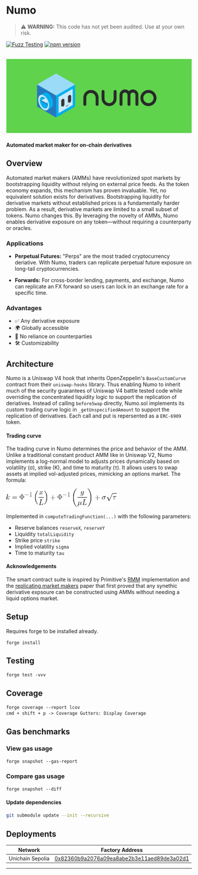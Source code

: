 # Numo

> ⚠️ **WARNING:** This code has not yet been audited. Use at your own risk.

[![Fuzz Testing](https://github.com/Uniswap/uniswap-v3-core/actions/workflows/fuzz-testing.yml/badge.svg)](https://github.com/numotrade/numo/actions/workflows/fuzz-testing.yml)
[![npm version](https://img.shields.io/npm/v/@uniswap/v3-core/latest.svg)](https://www.npmjs.com/package/@numotrade/numo/v/latest)

<div align="center">
  <br />
  <a href="https://optimism.io"><img alt="Numo" src="./image/numo_readme.png" width=600></a>
  <br />
</div>

#### Automated market maker for on-chain derivatives

## Overview

Automated market makers (AMMs) have revolutionized spot markets by bootstrapping liquidity without relying on external price feeds. As the token economy expands, this mechanism has proven invaluable. Yet, no equivalent solution exists for derivatives. Bootstrapping liquidity for derivative markets without established prices is a fundamentally harder problem. As a result, derivative markets are limited to a small subset of tokens. Numo changes this. By leveraging the novelty of AMMs, Numo enables derivative exposure on any token—without requiring a counterparty or oracles. 

### Applications

- **Perpetual Futures:** "Perps" are the most traded cryptocurrency deriative. With Numo, traders can replicate perpetual future exposure on long-tail cryptocurrencies.  

- **Forwards:** For cross-border lending, payments, and exchange, Numo can replicate an FX forward so users can lock in an exchange rate for a specific time. 

### Advantages 

- ✅ Any derivative exposure
- 🌍 Globally accessible
- 🤝 No reliance on counterparties
- 🛠️ Customizability 

## Architecture

Numo is a Uniswap V4 hook that inherits OpenZeppelin's `BaseCustomCurve` contract from their `uniswap-hooks` library. Thus enabling Numo to inherit much of the security guarantees of Uniswap V4 battle tested code while overriding the concentrated liquidity logic to support the replication of deriatives. Instead of calling `beforeSwap` directly, Numo.sol implements its custom trading curve logic in `_getUnspecifiedAmount` to support the replication of derivatives. Each call and put is repersented as a `ERC-6909` token. 

#### Trading curve

The trading curve in Numo determines the price and behavior of the AMM. Unlike a traditional constant product AMM like in Uniswap V2, Numo implements a log-normal model to adjusts prices dynamically based on volatility (σ), strike (K), and time to maturity (τ). It allows users to swap assets at implied vol-adjusted prices, mimicking an options market. The formula:

<img src="./image/formula.png" alt="Formula" width="300"/>

Implemented in `computeTradingFunction(...)` with the following parameters:

- Reserve balances `reserveX`, `reserveY`
- Liquidity `totalLiquidity`
- Strike price `strike`
- Implied volatility `sigma`
- Time to maturity `tau`



#### Acknowledgements

The smart contract suite is inspired by Primitive's [RMM](https://github.com/primitivefinance/rmm) implementation and the [replicating market makers](https://arxiv.org/abs/2103.14769) paper that first proved that any synethic derivative expsoure can be constructed using AMMs without needing a liquid options market. 


## Setup

Requires forge to be installed already.

```
forge install
```

## Testing

```
forge test -vvv
```

## Coverage

```
forge coverage --report lcov
cmd + shift + p -> Coverage Gutters: Display Coverage
```

## Gas benchmarks

### View gas usage

```
forge snapshot --gas-report
```

### Compare gas usage
```
forge snapshot --diff
```

#### Update dependencies

```bash
git submodule update --init --recursive
```

## Deployments

| Network  | Factory Address                                       |  
| -------- | ----------------------------------------------------- | 
| Unichain Sepolia     | [0x82360b9a2076a09ea8abe2b3e11aed89de3a02d1](https://explorer.celo.org/mainnet/token/0x82360b9a2076a09ea8abe2b3e11aed89de3a02d1 ) |

---
